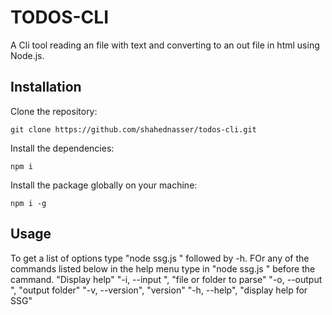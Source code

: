 # TODOS-CLI

A Cli tool reading an file with text and converting to an out file in html using Node.js.

## Installation

Clone the repository:

```
git clone https://github.com/shahednasser/todos-cli.git
```

Install the dependencies:

```
npm i
```

Install the package globally on your machine:

```
npm i -g
```

## Usage

To get a list of options type "node ssg.js " followed by -h.
FOr any of the commands listed below in the help menu type in "node ssg.js " before the cammand.
"Display help"
"-i, --input <input-file>", "file or folder to parse"
"-o, --output <output-folder>", "output folder"
"-v, --version", "version"
"-h, --help", "display help for SSG"
